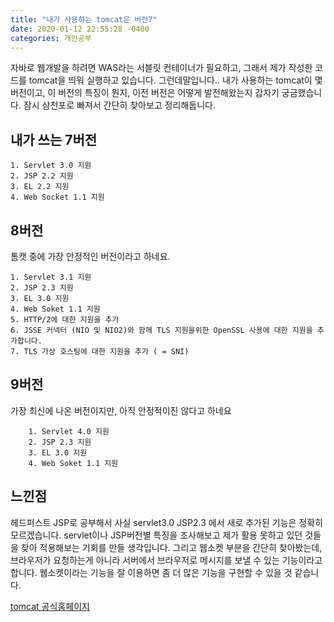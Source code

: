 ```yaml
---
title: "내가 사용하는 tomcat은 버전7"
date: 2020-01-12 22:55:28 -0400
categories: 개인공부
---
```


자바로 웹개발을 하려면 WAS라는 서블릿 컨테이너가 필요하고, 그래서 제가 작성한 코드를 tomcat을 띄워 실행하고 있습니다.
그런데말입니다.. 내가 사용하는 tomcat이 몇버전이고, 이 버전의 특징이 뭔지, 이전 버전은 어떻게 발전해왔는지 갑자기 궁금했습니다.
잠시 삼천포로 빠져서 간단히 찾아보고 정리해둡니다. 

## 내가 쓰는 7버전 
    1. Servlet 3.0 지원
    2. JSP 2.2 지원
    3. EL 2.2 지원
    4. Web Socket 1.1 지원
    

## 8버전 
톰캣 중에 가장 안정적인 버전이라고 하네요.

    1. Servlet 3.1 지원
    2. JSP 2.3 지원
    3. EL 3.0 지원
    4. Web Soket 1.1 지원
    5. HTTP/2에 대한 지원을 추가
    6. JSSE 커넥터 (NIO 및 NIO2)와 함께 TLS 지원을위한 OpenSSL 사용에 대한 지원을 추가합니다.
    7. TLS 가상 호스팅에 대한 지원을 추가 ( = SNI)
    
 
## 9버전
가장 최신에 나온 버전이지만, 아직 안정적이진 않다고 하네요

        1. Servlet 4.0 지원
        2. JSP 2.3 지원
        3. EL 3.0 지원
        4. Web Soket 1.1 지원
        
## 느낀점
헤드퍼스트 JSP로 공부해서 사실 servlet3.0 JSP2.3 에서 새로 추가된 기능은 정확히 모르겠습니다.
servlet이나 JSP버전별 특징을 조사해보고 제가 활용 못하고 있던 것들을 찾아 적용해보는 기회를 만들 생각입니다.
그리고 웹소켓 부분을 간단히 찾아봤는데, 브라우저가 요청하는게 아니라 서버에서 브라우저로 메시지를 보낼 수 있는 기능이라고 합니다.
웹소켓이라는 기능을 잘 이용하면 좀 더 많은 기능을 구현할 수 있을 것 같습니다.  


[tomcat 공식홈페이지](http://tomcat.apache.org)